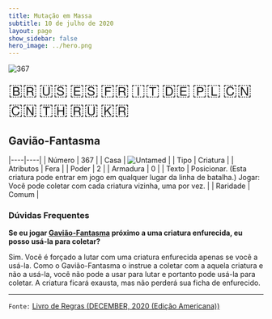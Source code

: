 ```yaml
---
title: Mutação em Massa
subtitle: 10 de julho de 2020
layout: page
show_sidebar: false
hero_image: ../hero.png
---
```


![367](https://cdn.keyforgegame.com/media/card_front/pt/479_367_G2XXP7656XVQ_pt.png)

<span title="Português" style="font-size: 32px;cursor: pointer;" onclick="javascript:document.querySelector('img[alt=\'367\']').src=document.querySelector('img[alt=\'367\']').src.replace(/card_front\/[^/]+/, 'card_front/pt').replace(/_[^/.0-9]+\.png/, '_pt.png')">🇧🇷</span>
<span title="English" style="font-size: 32px;cursor: pointer;" onclick="javascript:document.querySelector('img[alt=\'367\']').src=document.querySelector('img[alt=\'367\']').src.replace(/card_front\/[^/]+/, 'card_front/en').replace(/_[^/.0-9]+\.png/, '_en.png')">🇺🇸</span>
<span title="Español" style="font-size: 32px;cursor: pointer;" onclick="javascript:document.querySelector('img[alt=\'367\']').src=document.querySelector('img[alt=\'367\']').src.replace(/card_front\/[^/]+/, 'card_front/es').replace(/_[^/.0-9]+\.png/, '_es.png')">🇪🇸</span>
<span title="Français" style="font-size: 32px;cursor: pointer;" onclick="javascript:document.querySelector('img[alt=\'367\']').src=document.querySelector('img[alt=\'367\']').src.replace(/card_front\/[^/]+/, 'card_front/fr').replace(/_[^/.0-9]+\.png/, '_fr.png')">🇫🇷</span>
<span title="Italiano" style="font-size: 32px;cursor: pointer;" onclick="javascript:document.querySelector('img[alt=\'367\']').src=document.querySelector('img[alt=\'367\']').src.replace(/card_front\/[^/]+/, 'card_front/it').replace(/_[^/.0-9]+\.png/, '_it.png')">🇮🇹</span>
<span title="Deutsche" style="font-size: 32px;cursor: pointer;" onclick="javascript:document.querySelector('img[alt=\'367\']').src=document.querySelector('img[alt=\'367\']').src.replace(/card_front\/[^/]+/, 'card_front/de').replace(/_[^/.0-9]+\.png/, '_de.png')">🇩🇪</span>
<span title="Polskie" style="font-size: 32px;cursor: pointer;" onclick="javascript:document.querySelector('img[alt=\'367\']').src=document.querySelector('img[alt=\'367\']').src.replace(/card_front\/[^/]+/, 'card_front/pl').replace(/_[^/.0-9]+\.png/, '_pl.png')">🇵🇱</span>
<span title="简体中文" style="font-size: 32px;cursor: pointer;" onclick="javascript:document.querySelector('img[alt=\'367\']').src=document.querySelector('img[alt=\'367\']').src.replace(/card_front\/[^/]+/, 'card_front/zh-hans').replace(/_[^/.0-9]+\.png/, '_zh-hans.png')">🇨🇳</span>
<span title="繁體中文" style="font-size: 32px;cursor: pointer;" onclick="javascript:document.querySelector('img[alt=\'367\']').src=document.querySelector('img[alt=\'367\']').src.replace(/card_front\/[^/]+/, 'card_front/zh-hant').replace(/_[^/.0-9]+\.png/, '_zh-hant.png')">🇨🇳</span>
<span title="ไทย" style="font-size: 32px;cursor: pointer;" onclick="javascript:document.querySelector('img[alt=\'367\']').src=document.querySelector('img[alt=\'367\']').src.replace(/card_front\/[^/]+/, 'card_front/th').replace(/_[^/.0-9]+\.png/, '_th.png')">🇹🇭</span>
<span title="Pусский" style="font-size: 32px;cursor: pointer;" onclick="javascript:document.querySelector('img[alt=\'367\']').src=document.querySelector('img[alt=\'367\']').src.replace(/card_front\/[^/]+/, 'card_front/ru').replace(/_[^/.0-9]+\.png/, '_ru.png')">🇷🇺</span>
<span title="한국어" style="font-size: 32px;cursor: pointer;" onclick="javascript:document.querySelector('img[alt=\'367\']').src=document.querySelector('img[alt=\'367\']').src.replace(/card_front\/[^/]+/, 'card_front/ko').replace(/_[^/.0-9]+\.png/, '_ko.png')">🇰🇷</span>

## Gavião-Fantasma

|----|----|
| Número | 367 |
| Casa | ![Untamed](https://archonarcana.com/images/thumb/b/bd/Untamed.png/22px-Untamed.png "Indomados") |
| Tipo | Criatura |
| Atributos | Fera |
| Poder | 2 |
| Armadura | 0 |
| Texto | Posicionar. (Esta criatura pode entrar  em jogo em qualquer lugar da linha  de batalha.) Jogar: Você pode coletar com cada criatura vizinha, uma por vez. |
| Raridade | Comum |

### Dúvidas Frequentes

**Se eu jogar [Gavião-Fantasma](/wc/356) próximo a uma criatura enfurecida, eu posso usá-la 
para coletar?**

Sim. Você é forçado a lutar com uma criatura enfurecida apenas se você a usá-la.
Como o Gavião-Fantasma o instrue a
coletar com a aquela criatura e não a usá-la, você não pode a usar para lutar e
portanto pode usá-la para coletar. A criatura ficará exausta, mas não perderá
sua ficha de enfurecido.

<hr/>

`Fonte:` [Livro de Regras (DECEMBER, 2020 (Edição Americana))](https://images-cdn.fantasyflightgames.com/filer_public/8c/af/8cafeca4-02c3-4990-bba1-ff9d3aa8f02a/keyforge_rulebook_v14_reduced-compressed.pdf)
